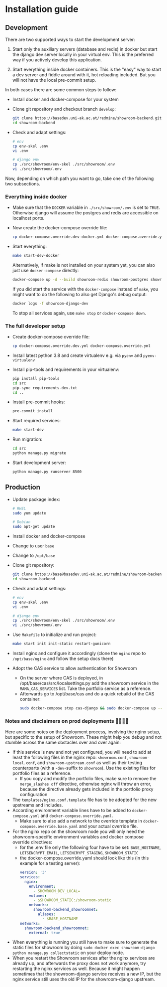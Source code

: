 # Installation guide

## Development

There are two supported ways to start the development server:

1. Start only the auxiliary servers (database and redis) in docker
   but start the django dev server locally in your virtual env. This
   is the preferred way if you actively develop this application.

2. Start everything inside docker containers. This is the "easy" way
   to start a dev server and fiddle around with it, hot reloading included.
   But you will not have the local pre-commit setup.

In both cases there are some common steps to follow:

* Install docker and docker-compose for your system

* Clone git repository and checkout branch `develop`:

    ```bash
    git clone https://basedev.uni-ak.ac.at/redmine/showroom-backend.git
    cd showroom-backend
    ```

* Check and adapt settings:

    ```bash
    # env
    cp env-skel .env
    vi .env

    # django env
    cp ./src/showroom/env-skel ./src/showroom/.env
    vi ./src/showroom/.env
    ```

Now, depending on which path you want to go, take one of the following two
subsections.

### Everything inside docker

* Make sure that the `DOCKER` variable in `./src/showroom/.env` is set to
  `TRUE`. Otherwise django will assume the postgres and redis are accessible
  on localhost ports.

* Now create the docker-compose override file:

    ```bash
    cp docker-compose.override.dev-docker.yml docker-compose.override.yml
    ```

* Start everything:

    ```bash
    make start-dev-docker
    ```

  Alternatively, if make is not installed on your system yet, you can
  also just use `docker-compose` directly:

    ```bash
    docker-compose up -d --build showroom-redis showroom-postgres showroom-django
    ```

  If you did start the service with the `docker-compose` instead of `make`, you
  might want to do the following to also get Django's debug output:

    ```bash
    docker logs -f showroom-django-dev
    ```

  To stop all services again, use `make stop` or `docker-compose down`.

### The full developer setup

* Create docker-compose override file:

    ```bash
    cp docker-compose.override.dev.yml docker-compose.override.yml
    ```

* Install latest python 3.8 and create virtualenv e.g. via `pyenv` and `pyenv-virtualenv`

* Install pip-tools and requirements in your virtualenv:

    ```bash
    pip install pip-tools
    cd src
    pip-sync requirements-dev.txt
    cd ..
    ```

* Install pre-commit hooks:

    ```bash
    pre-commit install
    ```

* Start required services:

    ```bash
    make start-dev
    ```

* Run migration:

    ```bash
    cd src
    python manage.py migrate
    ```

* Start development server:

    ```bash
    python manage.py runserver 8500
    ```


## Production

* Update package index:

    ```bash
    # RHEL
    sudo yum update

    # Debian
    sudo apt-get update
    ```

* Install docker and docker-compose

* Change to user `base`

* Change to `/opt/base`

* Clone git repository:

    ```bash
    git clone https://base@basedev.uni-ak.ac.at/redmine/showroom-backend.git
    cd showroom-backend
    ```

* Check and adapt settings:

    ```bash
    # env
    cp env-skel .env
    vi .env

    # django env
    cp ./src/showroom/env-skel ./src/showroom/.env
    vi ./src/showroom/.env
    ```

* Use `Makefile` to initialize and run project:

    ```bash
    make start init init-static restart-gunicorn
    ```

* Install nginx and configure it accordingly (clone the `nginx` repo to `/opt/base/nginx` and follow the setup docs there)

* Adopt the CAS service to allow authentication for Showroom
  - On the server where CAS is deployed, in /opt/base/cas/src/localsettings.py
    add the showroom service in the `MAMA_CAS_SERVICES` list. Take the portfolio
    service as a reference.
  - Afterwards go to /opt/base/cas and do a quick rebuild of the CAS container:
    ```bash
    sudo docker-compose stop cas-django && sudo docker-compose up --build -d cas-django
    ```


### Notes and disclaimers on prod deployments 🚧🤔🤬💡

Here are some notes on the deployment process, involving the nginx setup, but specific to the setup of Showroom.
These might help you debug and not stumble across the same obstacles over and over again:

* If this service is new and not yet configured, you will need to add at least the following files in the nginx repo:
  `showroom.conf`, `showroom-local.conf`, and `showroom-upstream.conf` as well as their testing counterparts (with a 
  `-dev`-suffix to `showroom`). Use the existing files for portfolio files as a reference.
  - If you copy and modify the portfolio files, make sure to remove the `merge_slashes off` directive, otherwise nginx
    will throw an error, because the directive already gets included in the portfolio proxy configuration
* The `templates/nginx.conf.template` file has to be adopted for the new upstreams and includes.
* According environment variable lines have to be added to `docker-compose.yaml` and `docker-compose.override.yaml`.
  - Make sure to also add a network to the override template in `docker-compose.override.base.yaml` and your actual
    override file.
* For the nginx repo on the showroom node you will only need the showroom-specific environment variables and docker
  compose override directives:
  - for the .env file only the following four have to be set:
    `BASE_HOSTNAME`, `LETSENCRYPT_EMAIL`, `LETSENCRYPT_STAGING`, `SHOWROOM_STATIC`
  - the docker-compose.override.yaml should look like this (in this example for a testing server):
    ```yaml
    version: '3'
    services:
      nginx:
        environment:
          - SHOWROOM_DEV_LOCAL=
        volumes:
          - $SHOWROOM_STATIC:/showroom-static
        networks:
          showroom-backend_showroomnet:
            aliases:
              - $BASE_HOSTNAME
    networks:
      showroom-backend_showroomnet:
        external: true
    ```
* When everything is running you still have to make sure to generate the static files for showroom by doing
  `sudo docker exec showroom-django python manage.py collectstatic` on your deploy node.
* When you restart the Showroom services after the nginx services are already up, and afterwards the proxy does not
  work anymore, try restarting the nginx services as well. Because it might happen sometimes that the showroom-django
  service receives a new IP, but the nginx service still uses the old IP for the showroom-django upstream.
